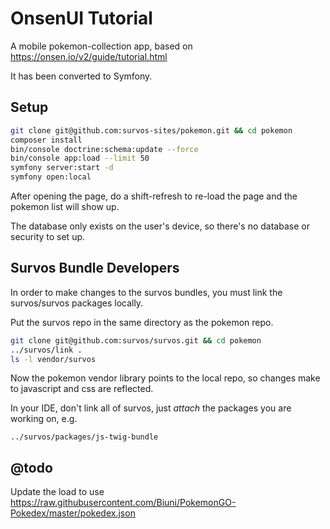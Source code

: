 # OnsenUI Tutorial

A mobile pokemon-collection app, based on https://onsen.io/v2/guide/tutorial.html

It has been converted to Symfony.

## Setup

```bash
git clone git@github.com:survos-sites/pokemon.git && cd pokemon
composer install
bin/console doctrine:schema:update --force
bin/console app:load --limit 50
symfony server:start -d
symfony open:local
```

After opening the page, do a shift-refresh to re-load the page and the pokemon list will show up.

The database only exists on the user's device, so there's no database or security to set up.


## Survos Bundle Developers

In order to make changes to the survos bundles, you must link the survos/survos packages locally.

Put the survos repo in the same directory as the pokemon repo.

```bash
git clone git@github.com:survos/survos.git && cd pokemon
../survos/link .
ls -l vendor/survos
```

Now the pokemon vendor library points to the local repo, so changes make to javascript and css are reflected.

In your IDE, don't link all of survos, just *attach* the packages you are working on, e.g. 

    ../survos/packages/js-twig-bundle

## @todo

Update the load to use https://raw.githubusercontent.com/Biuni/PokemonGO-Pokedex/master/pokedex.json


